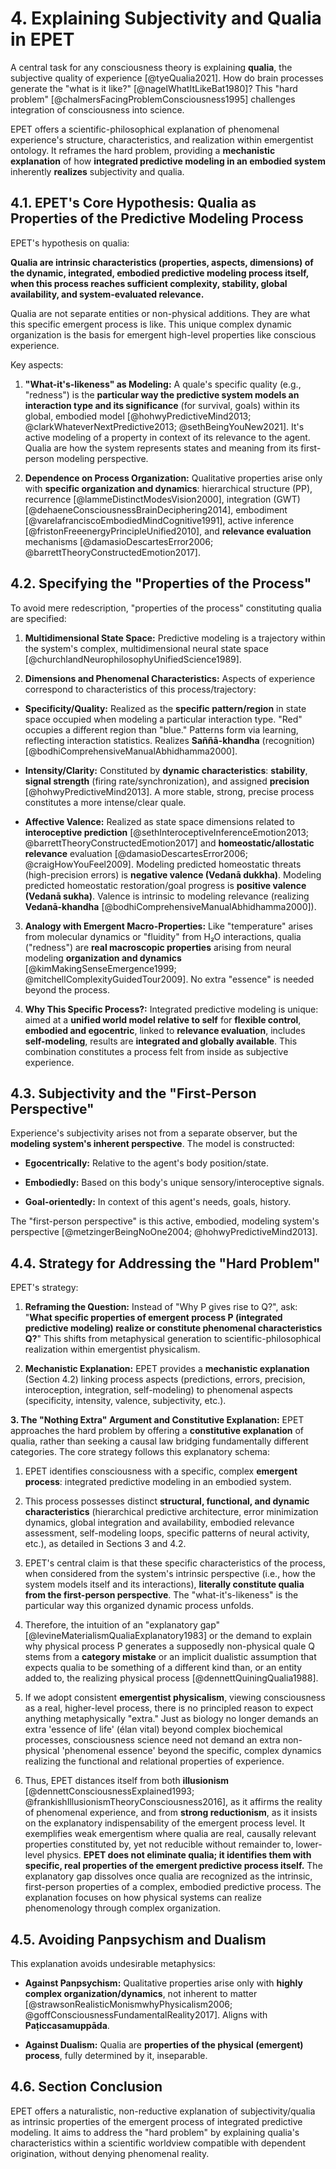 
# 4. Explaining Subjectivity and Qualia in EPET

A central task for any consciousness theory is explaining **qualia**, the subjective quality of experience [@tyeQualia2021]. How do brain processes generate the "what is it like?" [@nagelWhatItLikeBat1980]? This "hard problem" [@chalmersFacingProblemConsciousness1995] challenges integration of consciousness into science.

EPET offers a scientific-philosophical explanation of phenomenal experience's structure, characteristics, and realization within emergentist ontology. It reframes the hard problem, providing a **mechanistic explanation** of how **integrated predictive modeling in an embodied system** inherently **realizes** subjectivity and qualia.


## 4.1. EPET's Core Hypothesis: Qualia as Properties of the Predictive Modeling Process

EPET's hypothesis on qualia:

**Qualia are intrinsic characteristics (properties, aspects, dimensions) of the dynamic, integrated, embodied predictive modeling process itself, when this process reaches sufficient complexity, stability, global availability, and system-evaluated relevance.**

Qualia are not separate entities or non-physical additions. They are what this specific emergent process is like. This unique complex dynamic organization is the basis for emergent high-level properties like conscious experience.

Key aspects:

1.  **"What-it's-likeness" as Modeling:** A quale's specific quality (e.g., "redness") is the **particular way the predictive system models an interaction type and its significance** (for survival, goals) within its global, embodied model [@hohwyPredictiveMind2013; @clarkWhateverNextPredictive2013; @sethBeingYouNew2021]. It's active modeling of a property in context of its relevance to the agent. Qualia are how the system represents states and meaning from its first-person modeling perspective.

2.  **Dependence on Process Organization:** Qualitative properties arise only with **specific organization and dynamics**: hierarchical structure (PP), recurrence [@lammeDistinctModesVision2000], integration (GWT) [@dehaeneConsciousnessBrainDeciphering2014], embodiment [@varelafranciscoEmbodiedMindCognitive1991], active inference [@fristonFreeenergyPrincipleUnified2010], and **relevance evaluation** mechanisms [@damasioDescartesError2006; @barrettTheoryConstructedEmotion2017].


## 4.2. Specifying the "Properties of the Process"

To avoid mere redescription, "properties of the process" constituting qualia are specified:

1.  **Multidimensional State Space:** Predictive modeling is a trajectory within the system's complex, multidimensional neural state space [@churchlandNeurophilosophyUnifiedScience1989].

2.  **Dimensions and Phenomenal Characteristics:** Aspects of experience correspond to characteristics of this process/trajectory:

-  **Specificity/Quality:** Realized as the **specific pattern/region** in state space occupied when modeling a particular interaction type. "Red" occupies a different region than "blue." Patterns form via learning, reflecting interaction statistics. Realizes **Saññā-khandha** (recognition) [@bodhiComprehensiveManualAbhidhamma2000].

-  **Intensity/Clarity:** Constituted by **dynamic characteristics**: **stability**, **signal strength** (firing rate/synchronization), and assigned **precision** [@hohwyPredictiveMind2013]. A more stable, strong, precise process constitutes a more intense/clear quale.

-  **Affective Valence:** Realized as state space dimensions related to **interoceptive prediction** [@sethInteroceptiveInferenceEmotion2013; @barrettTheoryConstructedEmotion2017] and **homeostatic/allostatic relevance** evaluation [@damasioDescartesError2006; @craigHowYouFeel2009]. Modeling predicted homeostatic threats (high-precision errors) is **negative valence (Vedanā dukkha)**. Modeling predicted homeostatic restoration/goal progress is **positive valence (Vedanā sukha)**. Valence is intrinsic to modeling relevance (realizing **Vedanā-khandha** [@bodhiComprehensiveManualAbhidhamma2000]).

3.  **Analogy with Emergent Macro-Properties:** Like "temperature" arises from molecular dynamics or "fluidity" from H₂O interactions, qualia ("redness") are **real macroscopic properties** arising from neural modeling **organization and dynamics** [@kimMakingSenseEmergence1999; @mitchellComplexityGuidedTour2009]. No extra "essence" is needed beyond the process.

4.  **Why This Specific Process?:** Integrated predictive modeling is unique: aimed at a **unified world model relative to self** for **flexible control**, **embodied and egocentric**, linked to **relevance evaluation**, includes **self-modeling**, results are **integrated and globally available**. This combination constitutes a process felt from inside as subjective experience.


## 4.3. Subjectivity and the "First-Person Perspective"

Experience's subjectivity arises not from a separate observer, but the **modeling system's inherent perspective**. The model is constructed:

-  **Egocentrically:** Relative to the agent's body position/state.

-  **Embodiedly:** Based on this body's unique sensory/interoceptive signals.

-  **Goal-orientedly:** In context of this agent's needs, goals, history.

The "first-person perspective" is this active, embodied, modeling system's perspective [@metzingerBeingNoOne2004; @hohwyPredictiveMind2013].


## 4.4. Strategy for Addressing the "Hard Problem"

EPET's strategy:

1.  **Reframing the Question:** Instead of "Why P gives rise to Q?", ask: "**What specific properties of emergent process P (integrated predictive modeling) realize or constitute phenomenal characteristics Q?**" This shifts from metaphysical generation to scientific-philosophical realization within emergentist physicalism.

2.  **Mechanistic Explanation:** EPET provides a **mechanistic explanation** (Section 4.2) linking process aspects (predictions, errors, precision, interoception, integration, self-modeling) to phenomenal aspects (specificity, intensity, valence, subjectivity, etc.).

**3. The "Nothing Extra" Argument and Constitutive Explanation:** EPET approaches the hard problem by offering a **constitutive explanation** of qualia, rather than seeking a causal law bridging fundamentally different categories. The core strategy follows this explanatory schema:

1. EPET identifies consciousness with a specific, complex **emergent process**: integrated predictive modeling in an embodied system.

2. This process possesses distinct **structural, functional, and dynamic characteristics** (hierarchical predictive architecture, error minimization dynamics, global integration and availability, embodied relevance assessment, self-modeling loops, specific patterns of neural activity, etc.), as detailed in Sections 3 and 4.2.

3. EPET's central claim is that these specific characteristics of the process, when considered from the system's intrinsic perspective (i.e., how the system models itself and its interactions), **literally constitute qualia from the first-person perspective**. The "what-it's-likeness" is the particular way this organized dynamic process unfolds.

4. Therefore, the intuition of an "explanatory gap" [@levineMaterialismQualiaExplanatory1983] or the demand to explain why physical process P generates a supposedly non-physical quale Q stems from a **category mistake** or an implicit dualistic assumption that expects qualia to be something of a different kind than, or an entity added to, the realizing physical process [@dennettQuiningQualia1988].

5. If we adopt consistent **emergentist physicalism**, viewing consciousness as a real, higher-level process, there is no principled reason to expect anything metaphysically "extra." Just as biology no longer demands an extra 'essence of life' (élan vital) beyond complex biochemical processes, consciousness science need not demand an extra non-physical 'phenomenal essence' beyond the specific, complex dynamics realizing the functional and relational properties of experience.

6. Thus, EPET distances itself from both **illusionism** [@dennettConsciousnessExplained1993; @frankishIllusionismTheoryConsciousness2016], as it affirms the reality of phenomenal experience, and from **strong reductionism**, as it insists on the explanatory indispensability of the emergent process level. It exemplifies weak emergentism where qualia are real, causally relevant properties constituted by, yet not reducible without remainder to, lower-level physics. **EPET does not eliminate qualia; it identifies them with specific, real properties of the emergent predictive process itself.** The explanatory gap dissolves once qualia are recognized as the intrinsic, first-person properties of a complex, embodied predictive process. The explanation focuses on how physical systems can realize phenomenology through complex organization.


## 4.5. Avoiding Panpsychism and Dualism

This explanation avoids undesirable metaphysics:

-  **Against Panpsychism:** Qualitative properties arise only with **highly complex organization/dynamics**, not inherent to matter [@strawsonRealisticMonismwhyPhysicalism2006; @goffConsciousnessFundamentalReality2017]. Aligns with **Paṭiccasamuppāda**.

-  **Against Dualism:** Qualia are **properties of the physical (emergent) process**, fully determined by it, inseparable.


## 4.6. Section Conclusion

EPET offers a naturalistic, non-reductive explanation of subjectivity/qualia as intrinsic properties of the emergent process of integrated predictive modeling. It aims to address the "hard problem" by explaining qualia's characteristics within a scientific worldview compatible with dependent origination, without denying phenomenal reality.
